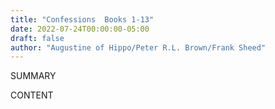 ```yaml
---
title: "Confessions  Books 1-13"
date: 2022-07-24T00:00:00-05:00
draft: false
author: "Augustine of Hippo/Peter R.L. Brown/Frank Sheed"
---
```


SUMMARY

<!--more-->

CONTENT